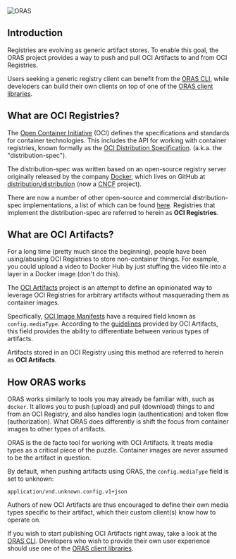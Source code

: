 ![ORAS](/assets/images/oras.png)

## Introduction

Registries are evolving as generic artifact stores.
To enable this goal, the ORAS project provides a way to
push and pull OCI Artifacts to and from OCI Registries.

Users seeking a generic registry client can benefit from the [ORAS CLI](CLI/), while
developers can build their own clients on top of one of the [ORAS client libraries](./client_libraries/).

## What are OCI Registries?

The [Open Container Initiative](https://opencontainers.org/) (OCI)
defines the specifications and standards for container technologies.
This includes the API for working with container registries, known
formally as the [OCI Distribution Specification](https://github.com/opencontainers/distribution-spec/blob/main/spec.md).
(a.k.a. the "distribution-spec").

The distribution-spec was written based on an open-source registry server originally
released by the company [Docker](http://docker.com/), which lives on
GitHub at [distribution/distribution](https://github.com/distribution/distribution)
(now a [CNCF](https://www.cncf.io/) project).

There are now a number of other open-source and commercial distribution-spec
implementations, a list of which can be found [here](https://github.com/opencontainers/oci-conformance/tree/main/distribution-spec).
Registries that implement the distribution-spec are referred to herein as **OCI Registries**.

## What are OCI Artifacts?

For a long time (pretty much since the beginning), people have been using/abusing OCI Registries
to store non-container things. For example, you could upload a video to Docker Hub
by just stuffing the video file into a layer in a Docker image (don't do this).

The [OCI Artifacts](https://github.com/opencontainers/artifacts) project is an attempt to
define an opinionated way to leverage OCI Registries for arbitrary artifacts without masquerading
them as container images.

Specifically, [OCI Image Manifests](https://github.com/opencontainers/image-spec/blob/master/manifest.md)
have a required field known as `config.mediaType`. According to the
[guidelines](https://github.com/opencontainers/artifacts/blob/master/artifact-authors.md)
provided by OCI Artifacts, this field provides the ability to differentiate between various types of artifacts.

Artifacts stored in an OCI Registry using this method are referred to herein as **OCI Artifacts**.

## How ORAS works

ORAS works similarly to tools you may already be familiar with, such as `docker`. It allows you to
push (upload) and pull (download) things to and from an OCI Registry, and also handles login (authentication)
and token flow (authorization). What ORAS does differently is
shift the focus from container images to other types of artifacts.

ORAS is the de facto tool for working with OCI Artifacts. It treats media types as a critical
piece of the puzzle. Container images are never assumed to be the artifact in question.

By default, when pushing artifacts using ORAS, the `config.mediaType` field is set to unknown:

```
application/vnd.unknown.config.v1+json
```

Authors of new OCI Artifacts are thus encouraged to define their own media types specific to
their artifact, which their custom client(s) know how to operate on.

If you wish to start publishing OCI Artifacts right away, take a look at the [ORAS CLI](CLI/).
Developers who wish to provide their own user experience should use one of the
[ORAS client libraries](./client_libraries/).
